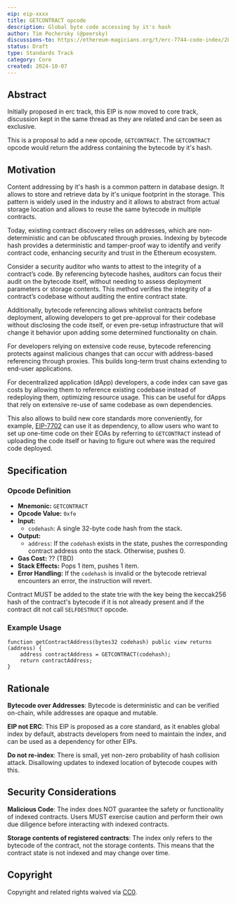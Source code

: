 ```yaml
---
eip: eip-xxxx
title: GETCONTRACT opcode
description: Global byte code accessing by it's hash
author: Tim Pechersky (@peersky)
discussions-to: https://ethereum-magicians.org/t/erc-7744-code-index/20569
status: Draft
type: Standards Track
category: Core
created: 2024-10-07
---
```


## Abstract

Initially proposed in erc track, this EIP is now moved to core track, discussion kept in the same thread as they are related and can be seen as exclusive.

This is a proposal to add a new opcode, `GETCONTRACT`. The `GETCONTRACT` opcode would return the address containing the bytecode by it's hash.

## Motivation

Content addressing by it's hash is a common pattern in database design. It allows to store and retrieve data by it's unique footprint in the storage. This pattern is widely used in the industry and it allows to abstract from actual storage location and allows to reuse the same bytecode in multiple contracts.

Today, existing contract discovery relies on addresses, which are non-deterministic and can be obfuscated through proxies. Indexing by bytecode hash provides a deterministic and tamper-proof way to identify and verify contract code, enhancing security and trust in the Ethereum ecosystem.

Consider a security auditor who wants to attest to the integrity of a contract’s code. By referencing bytecode hashes, auditors can focus their audit on the bytecode itself, without needing to assess deployment parameters or storage contents. This method verifies the integrity of a contract’s codebase without auditing the entire contract state.

Additionally, bytecode referencing allows whitelist contracts before deployment, allowing developers to get pre-approval for their codebase without disclosing the code itself, or even pre-setup infrastructure that will change it behavior upon adding some determined functionality on chain.

For developers relying on extensive code reuse, bytecode referencing protects against malicious changes that can occur with address-based referencing through proxies. This builds long-term trust chains extending to end-user applications.

For decentralized application (dApp) developers, a code index can save gas costs by allowing them to reference existing codebase instead of redeploying them, optimizing resource usage. This can be useful for dApps that rely on extensive re-use of same codebase as own dependencies.

This also allows to build new core standards more conveniently, for example, [EIP-7702](./eip-7702) can use it as dependency, to allow users who want to set up one-time code on their EOAs by referring to `GETCONTRACT` instead of uploading the code itself or having to figure out where was the required code deployed.

## Specification

### Opcode Definition

* **Mnemonic:** `GETCONTRACT`
* **Opcode Value:** `0xfe`
* **Input:**
    * `codehash`: A single 32-byte code hash from the stack.
* **Output:**
    * `address`:  If the `codehash` exists in the state, pushes the corresponding contract address onto the stack. Otherwise, pushes 0.
* **Gas Cost:** ?? (TBD)
* **Stack Effects:** Pops 1 item, pushes 1 item.
* **Error Handling:**  If the `codehash` is invalid or the bytecode retrieval encounters an error, the instruction will revert.

Contract MUST be added to the state trie with the key being the keccak256 hash of the contract's bytecode if it is not already present and if the contract dit not call `SELFDESTRUCT` opcode.


### Example Usage

```solidity
function getContractAddress(bytes32 codehash) public view returns (address) {
    address contractAddress = GETCONTRACT(codehash);
    return contractAddress;
}
```

## Rationale

**Bytecode over Addresses**: Bytecode is deterministic and can be verified on-chain, while addresses are opaque and mutable.

**EIP not ERC**: This EIP is proposed as a core standard, as it enables global index by default, abstracts developers from need to maintain the index, and can be used as a dependency for other EIPs.

**Do not re-index**: There is small, yet non-zero probability of hash collision attack. Disallowing updates to indexed location of bytecode coupes with this.

## Security Considerations

**Malicious Code**: The index does NOT guarantee the safety or functionality of indexed contracts. Users MUST exercise caution and perform their own due diligence before interacting with indexed contracts.

**Storage contents of registered contracts**: The index only refers to the bytecode of the contract, not the storage contents. This means that the contract state is not indexed and may change over time.

## Copyright

Copyright and related rights waived via [CC0](../LICENSE.md).
